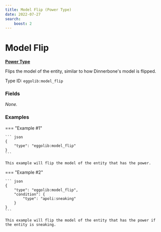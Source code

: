 ```yaml
---
title: Model Flip (Power Type)
date: 2022-07-27
search:
    boost: 2
---
```


#   Model Flip

[**Power Type**](../power_types.md)

Flips the model of the entity, similar to how Dinnerbone's model is flipped.

Type ID: `eggolib:model_flip`


### Fields

*None.*


### Examples

=== "Example #1"

    ``` json
    {
        "type": "eggolib:model_flip"
    }
    ```

    This example will flip the model of the entity that has the power.


=== "Example #2"

    ``` json
    {
        "type": "eggolib:model_flip",
        "condition": {
            "type": "apoli:sneaking"
        }
    }
    ```

    This example will flip the model of the entity that has the power if the entity is sneaking.
